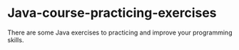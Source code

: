 # Java-course-practicing-exercises

There are some Java exercises to practicing and improve your programming skills.
